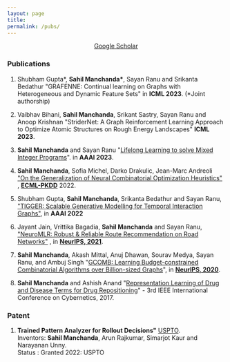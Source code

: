 ```yaml
---
layout: page
title: 
permalink: /pubs/
---
```


<p align="center">
<a href = "https://scholar.google.com/citations?user=OPyjQHwAAAAJ&hl=en">Google Scholar</a>
</p>


### Publications

1. Shubham Gupta\*, **Sahil Manchanda\***, Sayan Ranu and Srikanta Bedathur "GRAFENNE: Continual learning on Graphs with Heterogeneous and Dynamic Feature Sets"  in **ICML 2023**. (\*Joint authorship)

2. Vaibhav Bihani, **Sahil Manchanda**, Srikant Sastry, Sayan Ranu and Anoop Krishnan "StriderNet: A Graph Reinforcement Learning Approach to Optimize Atomic Structures on Rough Energy Landscapes" **ICML 2023**.

3. **Sahil Manchanda** and Sayan Ranu "[Lifelong Learning to solve Mixed Integer Programs](https://arxiv.org/abs/2208.12226)". in **AAAI 2023**. 


4. **Sahil Manchanda**, Sofia Michel, Darko Drakulic, Jean-Marc Andreoli  ["On the Generalization of Neural Combinatorial Optimization Heuristics"](https://arxiv.org/abs/2206.00787) , **[ECML-PKDD](https://2022.ecmlpkdd.org/)** 2022. 
 
5. Shubham Gupta, **Sahil Manchanda**, Srikanta Bedathur and Sayan Ranu, ["TIGGER: Scalable Generative Modelling for Temporal Interaction Graphs"](https://arxiv.org/abs/2203.03564), in **AAAI 2022**

6. Jayant Jain, Vrittika Bagadia, **Sahil Manchanda** and Sayan Ranu, ["NeuroMLR: Robust & Reliable Route Recommendation on Road Networks"](https://proceedings.neurips.cc/paper/2021/file/b922ede9c9eb9eabec1c1fecbdecb45d-Paper.pdf) , in **[NeurIPS, 2021](https://nips.cc/Conferences/2021/)**.  

7. **Sahil Manchanda**, Akash Mittal, Anuj Dhawan, Sourav Medya, Sayan Ranu, and Ambuj Singh "[GCOMB: Learning Budget-constrained Combinatorial Algorithms over Billion-sized Graphs](https://arxiv.org/abs/1903.03332)", in **[NeurIPS, 2020](https://nips.cc/Conferences/2020/)**.  

8. **Sahil Manchanda** and Ashish Anand "[Representation Learning of Drug and Disease Terms for Drug Repositioning](https://ieeexplore.ieee.org/abstract/document/7985802)" - 3rd IEEE International Conference on Cybernetics, 2017.



### Patent
1. **Trained Pattern Analyzer for Rollout Decisions"** [USPTO](https://patents.google.com/patent/US20200320806A1/).\
Inventors: **Sahil Manchanda**, Arun Rajkumar, Simarjot Kaur and Narayanan Unny.\
Status : Granted 2022: USPTO


